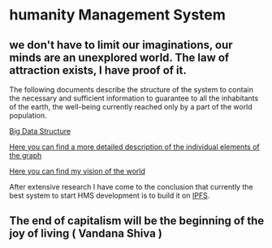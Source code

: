 # humanity Management System

we don't have to limit our imaginations, our minds are an unexplored world. The law of attraction exists, I have proof of it. 
-
The following documents describe the structure of the system to contain the necessary and sufficient information to guarantee to all the inhabitants of the earth, the well-being currently reached only by a part of the world population. 


[Big Data Structure](https://drive.google.com/file/d/14Ya13sM_8SvwcYgYqrexub9eICXsY-yN/view?usp=sharing)

[Here you can find a more detailed description of the individual elements of the graph](https://docs.google.com/document/d/1l75QACp6iYsP8bfQ-BNlf1ndcwgoX1Hv)

[Here you can find my vision of the world](https://drive.google.com/file/d/1Z0I1WyXI_SbP1Xg3Zii9E1GzryQnSCJ-/view?usp=sharing)

After extensive research I have come to the conclusion that currently the best system to start HMS development is to build it on [IPFS](https://github.com/ipfs/ipfs).

The end of capitalism will be the beginning of the joy of living  ( Vandana Shiva )
-
